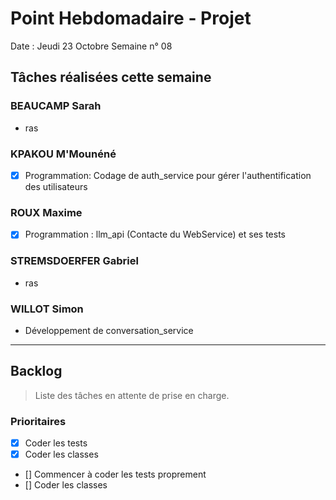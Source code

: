 # Point Hebdomadaire - Projet

Date : Jeudi 23 Octobre
Semaine n° 08

## Tâches réalisées cette semaine

### BEAUCAMP Sarah

- ras
  
### KPAKOU M'Mounéné

- [x] Programmation: Codage de auth_service pour gérer l'authentification des utilisateurs

### ROUX Maxime

- [x] Programmation : llm_api (Contacte du WebService) et ses tests

### STREMSDOERFER Gabriel

- ras

### WILLOT Simon

- Développement de conversation_service

---

## Backlog

> Liste des tâches en attente de prise en charge.

### Prioritaires

- [x] Coder les tests
- [x] Coder les classes

- [] Commencer à coder les tests proprement
- [] Coder les classes


